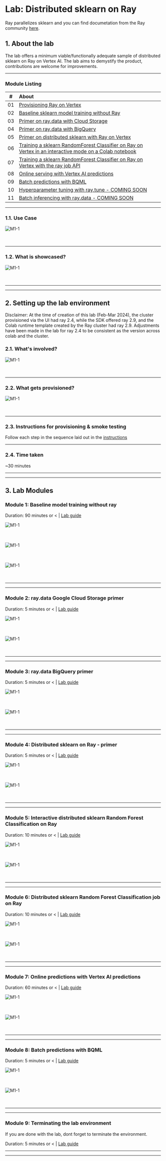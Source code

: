 # Lab: Distributed sklearn on Ray

Ray parallelizes sklearn and you can find documetation from the Ray community [here](https://docs.ray.io/en/latest/ray-more-libs/joblib.html#ray-joblib).

## 1. About the lab

The lab offers a minimum viable/functionally adequate sample of distributed sklearn on Ray on Vertex AI. The lab aims to demystify the product, contributions are welcome for improvements.

<hr>

### Module Listing

| # | About | 
| -- | :--- |    
| 01 |  [Provisioning Ray on Vertex](../00-common/Module-00-Provisioning.md) | 
| 02 |  [Baseline sklearn model training without Ray](module-01-baseline-sans-ray-README.md) | 
| 03 |  [Primer on ray.data with Cloud Storage](module-02-ray-data-gcs-primer-README.md) | 
| 04 |  [Primer on ray.data with BigQuery](module-03-ray-data-bq-primer-README.md) | 
| 05 |  [Primer on distributed sklearn with Ray on Vertex](module-04-ray-train-sklearn-primer-README.md) | 
| 06 |  [Training a sklearn RandomForest Classifier on Ray on Vertex in an interactive mode on a Colab notebook](module-05-ray-train-sklearn-interactive-README.md) | 
| 07 |  [Training a sklearn RandomForest Classifier on Ray on Vertex with the ray job API](module-06-ray-train-sklearn-job-api-README.md) | 
| 08 |  [Online serving with Vertex AI predictions](module-07-ray-train-sklearn-serve-online-vertex-endpoint-README.md) | 
| 09 |  [Batch predictions with BQML](module-08-ray-train-sklearn-serve-batch-bqml-README.md) | 
| 10 |  [Hyperparameter tuning with ray.tune - COMING SOON]() | 
| 11 |  [Batch inferencing with ray.data - COMING SOON]() | 

<hr>

### 1.1. Use Case

![M1-1](./images/skl-01.png)   
<br><br>

<hr>

### 1.2. What is showcased?

![M1-1](./images/skl-02.png)   
<br><br>

<hr><hr>

## 2. Setting up the lab environment

Disclaimer: At the time of creation of this lab (Feb-Mar 2024), the cluster provisioned via the UI had ray 2.4, while the SDK offered ray 2.9, and the Colab runtime template created by the Ray cluster had ray 2.9. Adjustments have been made in the lab for ray 2.4 to be consistent as the version across colab and the cluster.<br>

### 2.1. What's involved?

![M1-1](./images/skl-03.png)   
<br><br>

<hr>


### 2.2. What gets provisioned?


![M1-1](./images/skl-04.png)   
<br><br>

<hr>


### 2.3. Instructions for provisioning & smoke testing

Follow each step in the sequence laid out in the [instructions](../00-common/Module-00-Provisioning.md)

<hr>

### 2.4. Time taken

~30 minutes

<hr><hr>

## 3. Lab Modules



### Module 1: Baseline model training without ray

Duration: 90 minutes or < | [Lab guide](module-01-baseline-sans-ray-README.md)

![M1-1](./images/skl-3.1a.png)   
<br><br>

![M1-1](./images/skl-3.1b.png)   
<br><br>

![M1-1](./images/skl-3.1c.png)   
<br><br>

<hr><hr>

### Module 2: ray.data Google Cloud Storage primer

Duration: 5 minutes or < | [Lab guide](module-02-ray-data-gcs-primer-README.md)

![M1-1](./images/skl-3.2a.png)   
<br><br>

![M1-1](./images/skl-3.2b.png)   
<br><br>



<hr><hr>


### Module 3: ray.data BigQuery primer

Duration: 5 minutes or < | [Lab guide](module-03-ray-data-bq-primer-README.md)

![M1-1](./images/skl-3.3a.png)   
<br><br>

![M1-1](./images/skl-3.3b.png)   
<br><br>

<hr><hr>


### Module 4: Distributed sklearn on Ray - primer

Duration: 5 minutes or < | [Lab guide](module-04-ray-train-sklearn-primer-README.md)

![M1-1](./images/skl-3.4a.png)   
<br><br>

![M1-1](./images/skl-3.4b.png)   
<br><br>


<hr><hr>

### Module 5: Interactive distributed sklearn Random Forest Classification on Ray

Duration: 10 minutes or < | [Lab guide](module-05-ray-train-sklearn-interactive-README.md)

![M1-1](./images/skl-3.5a.png)   
<br><br>

![M1-1](./images/skl-3.5b.png)   
<br><br>


<hr><hr>

### Module 6: Distributed sklearn Random Forest Classification job on Ray

Duration: 10 minutes or < | [Lab guide](module-06-ray-train-sklearn-job-api-README.md)

![M1-1](./images/skl-3.6a.png)   
<br><br>

![M1-1](./images/skl-3.6b.png)   
<br><br>

<hr><hr>

### Module 7: Online predictions with Vertex AI predictions

Duration: 60 minutes or < | [Lab guide](module-07-ray-train-sklearn-serve-online-vertex-endpoint-README.md)

![M1-1](./images/skl-3.7a.png)   
<br><br>

![M1-1](./images/skl-3.7b.png)   
<br><br>

<hr><hr>

### Module 8: Batch predictions with BQML

Duration: 5 minutes or < | [Lab guide](module-08-ray-train-sklearn-serve-batch-bqml-README.md)

![M1-1](./images/skl-3.8a.png)   
<br><br>

![M1-1](./images/skl-3.8b.png)   
<br><br>


<hr><hr>

### Module 9: Terminating the lab environment

If you are done with the lab, dont forget to terminate the environment.<br>


Duration: 5 minutes or < | [Lab guide](module-end.md)

<hr><hr>
